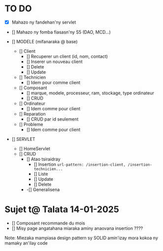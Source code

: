 # TO DO

- [x] Mahazo ny fandehan'ny servlet
- [] Mahazo ny fomba fiasasn'ny S5 (DAO, MCD...)
- [] MODELE (mifanaraka @ base)
    - [] Client
        - [] Recuperer un client (id, nom, contact)
        - [] Inserer un nouveau client
        - [] Delete
        - [] Update
    - [] Technicien
        - [] Idem pour comme client
    - [] Composant 
        - [] marque, modele, processeur, ram, stockage, type ordinateur
        - [] CRUD
    - [] Ordinateur
        - [] Idem comme pour client
    - [] Reparation
        - [] CRUD par id seulement
    - [] Probleme
        - [] Idem comme pour client

- [] SERVLET 
    - [] HomeServlet
    - [] CRUD
        - [] Atao tsiraidray
            - [] Insertion `url-pattern: /insertion-client, /insertion-technicien...`
            - [] Liste
            - [] Update
            - [] Delete
        - -[] Generalisena


# Sujet t@ Talata 14-01-2025
- [] Composant recommande du mois
- [] Misy page angatahana miaraka aminy anaovana insertion ????

Note: Miezaka mampiasa design pattern sy SOLID amin'izay mora kokoa ny mamaky an'ilay code